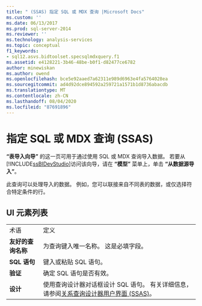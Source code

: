 ```yaml
---
title: " (SSAS) 指定 SQL 或 MDX 查询 |Microsoft Docs"
ms.custom: ''
ms.date: 06/13/2017
ms.prod: sql-server-2014
ms.reviewer: ''
ms.technology: analysis-services
ms.topic: conceptual
f1_keywords:
- sql12.asvs.bidtoolset.specsqlmdxquery.f1
ms.assetid: e4128221-3b46-48be-b0f1-d82477ce6782
author: minewiskan
ms.author: owend
ms.openlocfilehash: bce5e92aaed7a62311e989d6963e4fa5764028ea
ms.sourcegitcommit: ad4d92dce894592a259721a1571b1d8736abacdb
ms.translationtype: MT
ms.contentlocale: zh-CN
ms.lasthandoff: 08/04/2020
ms.locfileid: "87691896"
---
```

# <a name="specify-a-sql-or-mdx-query-ssas"></a>指定 SQL 或 MDX 查询 (SSAS)
  **“表导入向导”** 的这一页可用于通过使用 SQL 或 MDX 查询导入数据。 若要从 [!INCLUDE[ssBIDevStudio](../includes/ssbidevstudio-md.md)]访问该向导，请在 **“模型”** 菜单上，单击 **“从数据源导入”**。  
  
 此查询可以处理导入的数据。 例如，您可以联接来自不同表的数据，或仅选择符合特定条件的行。  
  
## <a name="ui-element-list"></a>UI 元素列表  
  
|||  
|-|-|  
|术语|定义|  
|**友好的查询名称**|为查询键入唯一名称。 这是必填字段。|  
|**SQL 语句**|键入或粘贴 SQL 语句。|  
|**验证**|确定 SQL 语句是否有效。|  
|**设计**|使用查询设计器对话框设计 SQL 语句。 有关详细信息，请参阅[关系查询设计器用户界面 (SSAS)](relational-query-designer-ssas.md)。|  
  
  
